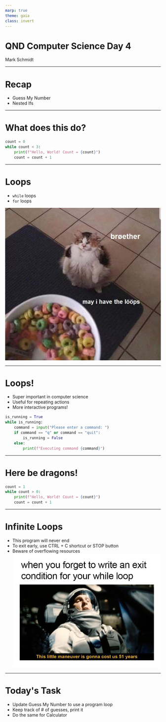 ```yaml
---
marp: true
theme: gaia
class: invert
---
```


# QND Computer Science Day 4
Mark Schmidt

--- 

# Recap

- Guess My Number
- Nested Ifs

---

# What does this do?

```python
count = 0
while count < 3:
    print(f"Hello, World! Count = {count}")
    count = count + 1

```

---

# Loops

- `while` loops
- `for` loops

![bg right w:500](../assets/loop.jpeg)

<!-- -->
<!-- Introduces += shorthand -->

---

# Loops!

- Super important in computer science
- Useful for repeating actions
- More interactive programs!

```python
is_running = True
while is_running:
    command = input("Please enter a command: ")
    if command == "q" or command == "quit":
        is_running = False 
    else:
        print(f"Executing command {command}")
```
<!-- -->
<!-- Introduce break as an alternative-->

---

# Here be dragons!

```python
count = 1
while count > 0:
    print(f"Hello, World! Count = {count}")
    count = count + 1

```


<!-- -->
<!-- Infinite loop -->
---

# Infinite Loops

- This program will never end
- To exit early, use CTRL + C shortcut or STOP button
- Beware of overflowing resources
![bg right w:500](../assets/infinite_loop.jpeg)

<!-- -->
<!-- Python is smarter than most languages with this-->
---

# Today's Task

- Update Guess My Number to use a program loop
- Keep track of # of guesses, print it
- Do the same for Calculator


